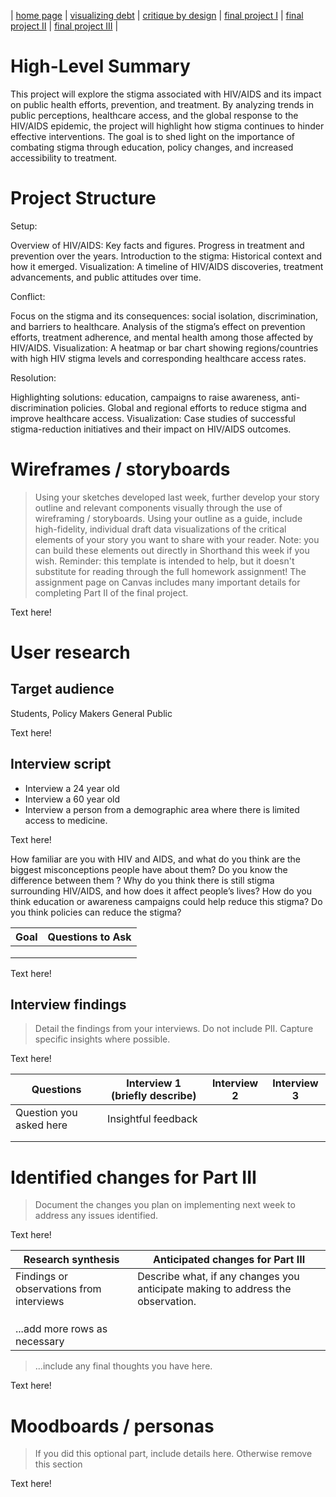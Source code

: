 | [home page](https://cmustudent.github.io/tswd-portfolio-templates/) | [visualizing debt](visualizing-government-debt) | [critique by design](critique-by-design) | [final project I](final-project-part-one) | [final project II](final-project-part-two) | [final project III](final-project-part-three) |

# High-Level Summary

This project will explore the stigma associated with HIV/AIDS and its impact on public health efforts, prevention, and treatment. By analyzing trends in public perceptions, healthcare access, and the global response to the HIV/AIDS epidemic, the project will highlight how stigma continues to hinder effective interventions. The goal is to shed light on the importance of combating stigma through education, policy changes, and increased accessibility to treatment.

# Project Structure

Setup:

Overview of HIV/AIDS: Key facts and figures.
Progress in treatment and prevention over the years.
Introduction to the stigma: Historical context and how it emerged.
Visualization: A timeline of HIV/AIDS discoveries, treatment advancements, and public attitudes over time.



Conflict:

Focus on the stigma and its consequences: social isolation, discrimination, and barriers to healthcare.
Analysis of the stigma’s effect on prevention efforts, treatment adherence, and mental health among those affected by HIV/AIDS.
Visualization: A heatmap or bar chart showing regions/countries with high HIV stigma levels and corresponding healthcare access rates.

Resolution:

Highlighting solutions: education, campaigns to raise awareness, anti-discrimination policies.
Global and regional efforts to reduce stigma and improve healthcare access.
Visualization: Case studies of successful stigma-reduction initiatives and their impact on HIV/AIDS outcomes.



# Wireframes / storyboards
> Using your sketches developed last week, further develop your story outline and relevant components visually through the use of wireframing / storyboards. Using your outline as a guide, include high-fidelity, individual draft data visualizations of the critical elements of your story you want to share with your reader. Note: you can build these elements out directly in Shorthand this week if you wish.  Reminder: this template is intended to help, but it doesn't substitute for reading through the full homework assignment!  The assignment page on Canvas includes many important details for completing Part II of the final project. 

Text here!

# User research 

## Target audience
Students,
Policy Makers
General Public



Text here!

## Interview script
- Interview a 24 year old
- Interview a 60 year old
- Interview a person from a demographic area where there is limited access to medicine.

Text here!

How familiar are you with HIV and AIDS, and what do you think are the biggest misconceptions people have about them?
Do you know the difference between them ? 
Why do you think there is still stigma surrounding HIV/AIDS, and how does it affect people’s lives?
How do you think education or awareness campaigns could help reduce this stigma?
Do you think policies can reduce the stigma?

| Goal | Questions to Ask |
|------|------------------|
|      |                  |
|      |                  |
|      |                  |


Text here!

## Interview findings
> Detail the findings from your interviews.  Do not include PII.  Capture specific insights where possible.

Text here!

| Questions               | Interview 1 (briefly describe) | Interview 2 | Interview 3 |
|-------------------------|--------------------------------|-------------|-------------|
| Question you asked here | Insightful feedback            |             |             |
|                         |                                |             |             |
|                         |                                |             |             |


# Identified changes for Part III
> Document the changes you plan on implementing next week to address any issues identified.  

Text here!

| Research synthesis                       | Anticipated changes for Part III                                                |
|------------------------------------------|---------------------------------------------------------------------------------|
| Findings or observations from interviews | Describe what, if any changes you anticipate making to address the observation. |
|                                          |                                                                                 |
|                                          |                                                                                 |
|                                          |                                                                                 |
| ...add more rows as necessary            |                                                                                 |

> ...include any final thoughts you have here. 

Text here!

# Moodboards / personas
> If you did this optional part, include details here.  Otherwise remove this section

Text here!

